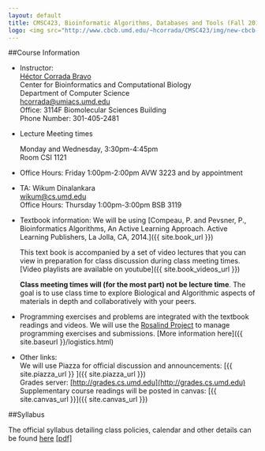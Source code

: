 ```yaml
---
layout: default
title: CMSC423, Bioinformatic Algorithms, Databases and Tools (Fall 2014)
logo: <img src="http://www.cbcb.umd.edu/~hcorrada/CMSC423/img/new-cbcb-logo3_0.png"/>
---
```



##Course Information


*	Instructor:  
	[H&eacute;ctor Corrada Bravo](http://www.cbcb.umd.edu/~hcorrada)  
	Center for Bioinformatics and Computational Biology  
	Department of Computer Science  
	<hcorrada@umiacs.umd.edu>  
	Office: 3114F Biomolecular Sciences Building  
	Phone Number: 301-405-2481 

*	Lecture Meeting times  

	Monday and Wednesday, 3:30pm-4:45pm  
	Room CSI 1121

*	Office Hours: Friday 1:00pm-2:00pm AVW 3223 and by appointment

*	TA: Wikum Dinalankara  
	<wikum@cs.umd.edu>  
	Office Hours: Thursday 1:00pm-3:00pm BSB 3119  

*   Textbook information:
	We will be using
	[Compeau, P. and Pevsner, P., Bioinformatics Algorithms, An Active Learning Approach. Active Learning Publishers, La Jolla, CA, 2014.]({{ site.book_url }})

	This text book is accompanied by a set of video lectures that you
    can view in preparation for class discussion during class meeting times.
	[Video playlists are available on youtube]({{ site.book_videos_url }})

	**Class meeting times will (for the most part) not be lecture
      time**. The goal is to use class time to explore Biological and
      Algorithmic aspects of materials in depth and collaboratively
      with your peers.
	  
*  	Programming exercises and problems are integrated with the
	textbook readings and videos. We will use the
	[Rosalind Project](http://rosalind.info) to manage programming
	exercises and submissions. [More information here]({{ site.baseurl }}/logistics.html) 
	
*   Other links:	
	We will use Piazza for official discussion and announcements:
	[{{ site.piazza_url }} ]({{ site.piazza_url }})  
	Grades server: [http://grades.cs.umd.edu](http://grades.cs.umd.edu)  
	Supplementary course readings will be posted in canvas:
	[{{ site.canvas_url }}]({{ site.canvas_url }})  

##Syllabus

The official syllabus detailing class policies, calendar and other details can be found [here](syllabus.html) [[pdf]](pdf/syllabus.pdf)


